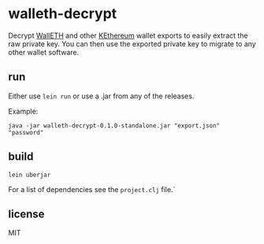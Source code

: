 # walleth-decrypt

Decrypt [WallETH](https://github.com/walleth/walleth) and other [KEthereum](https://github.com/komputing/KEthereum) wallet exports to easily extract the raw private key.
You can then use the exported private key to migrate to any other wallet software.

## run

Either use `lein run` or use a .jar from any of the releases.

Example:
```
java -jar walleth-decrypt-0.1.0-standalone.jar "export.json" "password"
```

## build

```
lein uberjar
```

For a list of dependencies see the `project.clj` file.`

## license

MIT
